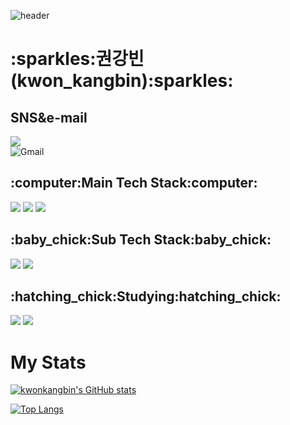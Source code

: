 ![header](https://capsule-render.vercel.app/api?type=waving&color=8df3fc&height=300&section=header&text=Welcome&fontAlign=50&fontAlignY=45&desc=kwonkangbin's%20Github&descSize=25&descAlign=70&descAlignY=61&fontSize=120&fontColor=ffffff)

<h1>:sparkles:권강빈(kwon_kangbin):sparkles:</h2>

<h2>SNS&e-mail</h2>
<div align = left>
<a href="https://www.instagram.com/vin060331/" target="_blank"><img src="https://img.shields.io/badge/Instagram-E4405F?style=flat-square&logo=Instagram&logoColor=white"/></a>
</div>
<img alt="Gmail" src 
="https://img.shields.io/badge/kbk282655@gmail.com-EA4335.svg?&style=for-the-badge&logo=Gmail&logoColor=white"/>
<h2>:computer:Main Tech Stack:computer:</h2>
<div align = left>
<img src="https://img.shields.io/badge/HTML5-E34F26?style=for-the-badge&logo=HTML5&logoColor=white">
<img src="https://img.shields.io/badge/CSS3-1572B6?style=for-the-badge&logo=CSS&logoColor=white">
<img src="https://img.shields.io/badge/JavaScript-F7DF1E?style=for-the-badge&logo=JavaScript&logoColor=white">
</div>
<h2>:baby_chick:Sub Tech Stack:baby_chick:</h2>
<div align = left>
<img src="https://img.shields.io/badge/C-A8B9CC.svg?style=for-the-badge&logo=C&logoColor=white">
<img src="https://img.shields.io/badge/CSS3-1572B6?style=for-the-badge&logo=SCSS&logoColor=white">
</div>
<h2>:hatching_chick:Studying:hatching_chick:</h2>
<div align = left>
<img src="https://img.shields.io/badge/Java-007396?style=for-the-badge&logo=OpenJDK&logoColor=white">
<img src="https://img.shields.io/badge/Python-3776AB?style=for-the-badge&logo=Python&logoColor=white">

</div>

<h1>My Stats</h1>

[![kwonkangbin's GitHub stats](https://github-readme-stats.vercel.app/api?username=kwonkangbin&theme=calm)](https://github.com/HyunMin200/github-readme-stats)

[![Top Langs](https://github-readme-stats.vercel.app/api/top-langs/?username=kwonkangbin&layout=compact&theme=gruvbox)](https://github.com/HyunMin200/github-readme-stats)

